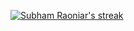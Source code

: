 
 <p >
       <a href="https://github.com/SubhamRaoniar28/github-readme-streak-stats">
        <img title="🔥 Get streak stats for your profile at git.io/streak-stats" alt="Subham Raoniar's streak" src="https://github-readme-streak-stats.herokuapp.com/?user=HamaDler&theme=black-ice&hide_border=true&stroke=0000&background=060A0CD0"/>
    </a>
  </p>
